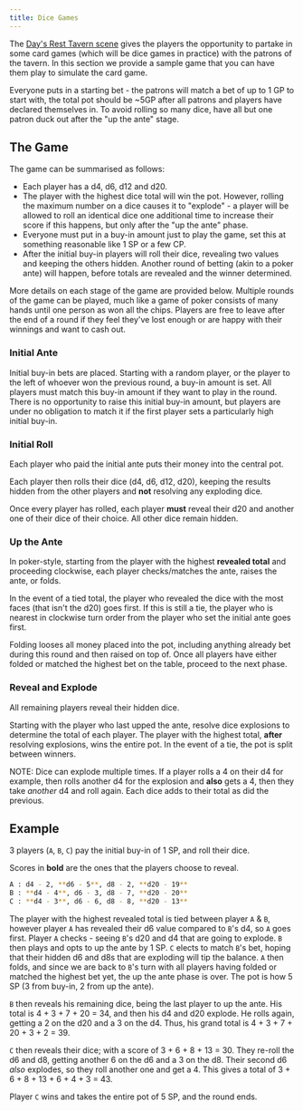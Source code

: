 ```yaml
---
title: Dice Games
---
```


The [Day's Rest Tavern scene](../scenes/05-the-days-rest-tavern.md) gives the players the opportunity to partake in some card games (which will be dice games in practice) with the patrons of the tavern.
In this section we provide a sample game that you can have them play to simulate the card game.

Everyone puts in a starting bet - the patrons will match a bet of up to 1 GP to start with, the total pot should be ~5GP after all patrons and players have declared themselves in.
To avoid rolling so many dice, have all but one patron duck out after the "up the ante" stage.

## The Game

The game can be summarised as follows:

- Each player has a d4, d6, d12 and d20.
- The player with the highest dice total will win the pot.
However, rolling the maximum number on a dice causes it to "explode" - a player will be allowed to roll an identical dice one additional time to increase their score if this happens, but only after the "up the ante" phase.
- Everyone must put in a buy-in amount just to play the game, set this at something reasonable like 1 SP or a few CP.
- After the initial buy-in players will roll their dice, revealing two values and keeping the others hidden.
Another round of betting (akin to a poker ante) will happen, before totals are revealed and the winner determined.

More details on each stage of the game are provided below.
Multiple rounds of the game can be played, much like a game of poker consists of many hands until one person as won all the chips.
Players are free to leave after the end of a round if they feel they've lost enough or are happy with their winnings and want to cash out.

### Initial Ante

Initial buy-in bets are placed.
Starting with a random player, or the player to the left of whoever won the previous round, a buy-in amount is set.
All players must match this buy-in amount if they want to play in the round.
There is no opportunity to raise this initial buy-in amount, but players are under no obligation to match it if the first player sets a particularly high initial buy-in.

### Initial Roll

Each player who paid the initial ante puts their money into the central pot.

Each player then rolls their dice (d4, d6, d12, d20), keeping the results hidden from the other players and **not** resolving any exploding dice.

Once every player has rolled, each player **must** reveal their d20 and another one of their dice of their choice.
All other dice remain hidden.

### Up the Ante

In poker-style, starting from the player with the highest **revealed total** and proceeding clockwise, each player checks/matches the ante, raises the ante, or folds.

In the event of a tied total, the player who revealed the dice with the most faces (that isn't the d20) goes first.
If this is still a tie, the player who is nearest in clockwise turn order from the player who set the initial ante goes first.

Folding looses all money placed into the pot, including anything already bet during this round and then raised on top of.
Once all players have either folded or matched the highest bet on the table, proceed to the next phase.

### Reveal and Explode

All remaining players reveal their hidden dice.

Starting with the player who last upped the ante, resolve dice explosions to determine the total of each player.
The player with the highest total, **after** resolving explosions, wins the entire pot.
In the event of a tie, the pot is split between winners.

NOTE: Dice can explode multiple times.
If a player rolls a 4 on their d4 for example, then rolls another d4 for the explosion and **also** gets a 4, then they take *another* d4 and roll again.
Each dice adds to their total as did the previous.

## Example

3 players (`A`, `B`, `C`) pay the initial buy-in of 1 SP, and roll their dice.

Scores in **bold** are the ones that the players choose to reveal.

```bash
A : d4 - 2, **d6 - 5**, d8 - 2, **d20 - 19**
B : **d4 - 4**, d6 - 3, d8 - 7, **d20 - 20**
C : **d4 - 3**, d6 - 6, d8 - 8, **d20 - 13**
```

The player with the highest revealed total is tied between player `A` & `B`, however player `A` has revealed their d6 value compared to `B`'s d4, so `A` goes first.
Player `A` checks - seeing `B`'s d20 and d4 that are going to explode.
`B` then plays and opts to up the ante by 1 SP.
`C` elects to match `B`'s bet, hoping that their hidden d6 and d8s that are exploding will tip the balance.
`A` then folds, and since we are back to `B`'s turn with all players having folded or matched the highest bet yet, the up the ante phase is over.
The pot is how 5 SP (3 from buy-in, 2 from up the ante).

`B` then reveals his remaining dice, being the last player to up the ante.
His total is 4 + 3 + 7 + 20 = 34, and then his d4 and d20 explode.
He rolls again, getting a 2 on the d20 and a 3 on the d4.
Thus, his grand total is 4 + 3 + 7 + 20 + 3 + 2 = 39.

`C` then reveals their dice; with a score of 3 + 6 + 8 + 13 = 30.
They re-roll the d6 and d8, getting another 6 on the d6 and a 3 on the d8.
Their second d6 *also* explodes, so they roll another one and get a 4.
This gives a total of 3 + 6 + 8 + 13 + 6 + 4 + 3 = 43.

Player `C` wins and takes the entire pot of 5 SP, and the round ends.

